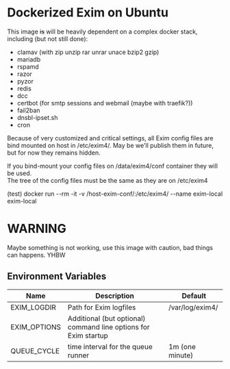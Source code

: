 # Dockerized Exim on Ubuntu

This image ~~is~~ will be heavily dependent on a complex docker stack, including (but not still done):
* clamav (with zip unzip rar unrar unace bzip2 gzip)
* mariadb 
* rspamd
* razor
* pyzor
* redis
* dcc
* certbot (for smtp sessions and webmail (maybe with traefik?))
* fail2ban
* dnsbl-ipset.sh
* cron

Because of very customized and critical settings, all Exim config files are bind mounted on host in /etc/exim4/. May be we'll publish them in future, but for now they remains hidden.  

If you bind-mount your config files on /data/exim4/conf container they will be used.  
The tree of the config files must be the same as they are on /etc/exim4  

(test) docker run --rm -it -v /host-exim-conf/:/etc/exim4/ --name exim-local exim-local

# WARNING
Maybe something is not working, use this image with caution, bad things can happens. YHBW  

## Environment Variables
| Name                | Description                                                     | Default         |
| ------------------- | --------------------------------------------------------------- | --------------- |
| EXIM_LOGDIR         | Path for Exim logfiles                                          | /var/log/exim4/ |
| EXIM_OPTIONS        | Additional (but optional) command line options for Exim startup |                 |
| QUEUE_CYCLE         | time interval for the queue runner                              | 1m (one minute) |
